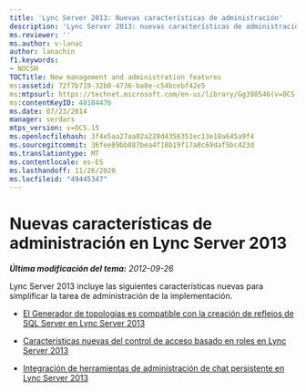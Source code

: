 ```yaml
---
title: 'Lync Server 2013: Nuevas características de administración'
description: 'Lync Server 2013: nuevas características de administración y administración.'
ms.reviewer: ''
ms.author: v-lanac
author: lanachin
f1.keywords:
- NOCSH
TOCTitle: New management and administration features
ms:assetid: 72f7b719-32b0-4736-ba8e-c54bcebf42e5
ms:mtpsurl: https://technet.microsoft.com/en-us/library/Gg398546(v=OCS.15)
ms:contentKeyID: 48184476
ms.date: 07/23/2014
manager: serdars
mtps_version: v=OCS.15
ms.openlocfilehash: 3f4e5aa27aa02a228d4356351ec13e18a645a9f4
ms.sourcegitcommit: 36fee89bb887bea4f18b19f17a8c69daf5bc423d
ms.translationtype: MT
ms.contentlocale: es-ES
ms.lasthandoff: 11/26/2020
ms.locfileid: "49445347"
---
```

# <a name="new-management-and-administration-features-in-lync-server-2013"></a>Nuevas características de administración en Lync Server 2013

<div data-xmlns="http://www.w3.org/1999/xhtml">

<div class="topic" data-xmlns="http://www.w3.org/1999/xhtml" data-msxsl="urn:schemas-microsoft-com:xslt" data-cs="https://msdn.microsoft.com/">

<div data-asp="https://msdn2.microsoft.com/asp">



</div>

<div id="mainSection">

<div id="mainBody">

<span> </span>

_**Última modificación del tema:** 2012-09-26_

Lync Server 2013 incluye las siguientes características nuevas para simplificar la tarea de administración de la implementación.

  - [El Generador de topologías es compatible con la creación de reflejos de SQL Server en Lync Server 2013](lync-server-2013-topology-builder-supports-sql-server-mirroring.md)

  - [Características nuevas del control de acceso basado en roles en Lync Server 2013](lync-server-2013-has-new-role-based-access-control-features.md)

  - [Integración de herramientas de administración de chat persistente en Lync Server 2013](lync-server-2013-integration-of-persistent-chat-management-tools.md)

</div>

<span> </span>

</div>

</div>

</div>

